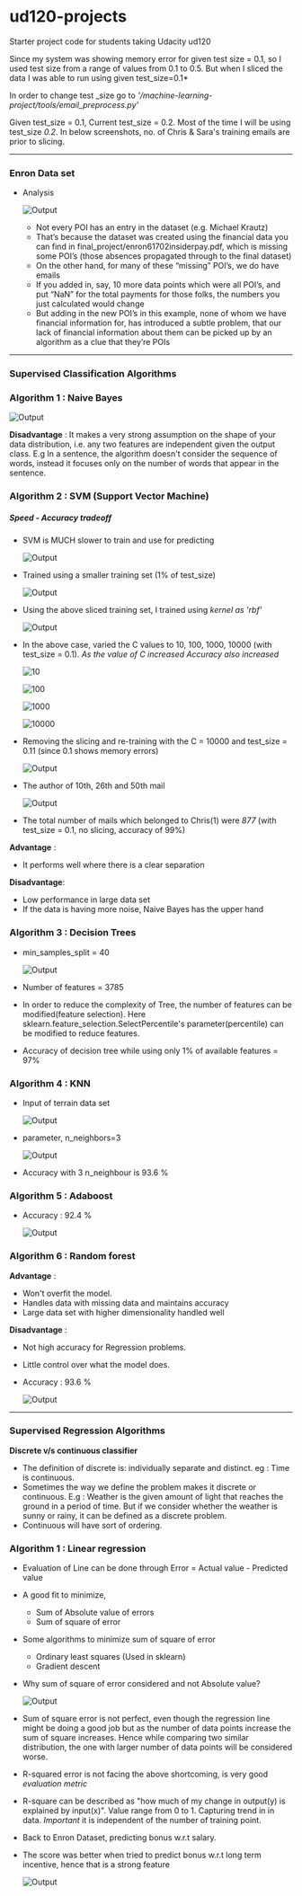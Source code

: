 ud120-projects
==============

Starter project code for students taking Udacity ud120


Since my system was showing memory error for given test size = 0.1, so I used test size from a range of values from 0.1 to 0.5. But when I sliced the data I was able to run using given test_size=0.1*

In order to change test _size go to *'/machine-learning-project/tools/email_preprocess.py'*

Given test_size = 0.1, Current test_size = 0.2. Most of the time I will be using test_size *0.2*. In below screenshots, no. of Chris & Sara's training emails are prior to slicing.

***
    
### Enron Data set
 * Analysis 
 
    ![Output](https://github.com/qwertypsv/udacity/blob/master/machine-learning-project/images/enron_analysis.PNG)
    
    * Not every POI has an entry in the dataset (e.g. Michael Krautz)
    * That’s because the dataset was created using the financial data you can find in final_project/enron61702insiderpay.pdf, which is missing some POI’s (those absences propagated through to the final dataset)
    * On the other hand, for many of these “missing” POI’s, we do have emails
    * If you added in, say, 10 more data points which were all POI’s, and put “NaN” for the total payments for those folks, the numbers you just calculated would change
    * But adding in the new POI’s in this example, none of whom we have financial information for, has introduced a subtle problem, that our lack of financial information about them can be picked up by an algorithm as a clue that they’re POIs

*** 

### Supervised Classification Algorithms
### Algorithm 1 : Naive Bayes

![Output](https://github.com/qwertypsv/udacity/blob/master/machine-learning-project/images/NaiveBayes.PNG)

**Disadvantage** : It makes a very strong assumption on the shape of your data distribution, i.e. any two features are independent given the output class. E.g In a sentence, the algorithm doesn't consider the sequence of words, instead it focuses only on the number of words that appear in the sentence.

### Algorithm 2 : SVM (Support Vector Machine)
##### Speed - Accuracy tradeoff 
* SVM is MUCH slower to train and use for predicting

	![Output](https://github.com/qwertypsv/udacity/blob/master/machine-learning-project/images/SVM.PNG)

* Trained using a smaller training set (1% of test_size)

	![Output](https://github.com/qwertypsv/udacity/blob/master/machine-learning-project/images/SVM_small.PNG)

* Using the above sliced training set, I trained using *kernel as 'rbf'*

	![Output](https://github.com/qwertypsv/udacity/blob/master/machine-learning-project/images/SVM_small_rbf.PNG)

* In the above case, varied the C values to 10, 100, 1000, 10000 (with test_size = 0.1). *As the value of C increased Accuracy also increased* 

	![10](https://github.com/qwertypsv/udacity/blob/master/machine-learning-project/images/SVM_10.PNG)

	![100](https://github.com/qwertypsv/udacity/blob/master/machine-learning-project/images/SVM_100.PNG)

	![1000](https://github.com/qwertypsv/udacity/blob/master/machine-learning-project/images/SVM_1000.PNG)

	![10000](https://github.com/qwertypsv/udacity/blob/master/machine-learning-project/images/SVM_10000.PNG)

* Removing the slicing and re-training with the C = 10000 and test_size = 0.11 (since 0.1 shows memory errors)

	![Output](https://github.com/qwertypsv/udacity/blob/master/machine-learning-project/images/SVM_rbf.PNG)

* The author of 10th, 26th and 50th mail

	![Output](https://github.com/qwertypsv/udacity/blob/master/machine-learning-project/images/SVM_prediction.PNG)

* The total number of mails which belonged to Chris(1) were *877* (with test_size = 0.1, no slicing, accuracy of 99%) 

**Advantage** :
+ It performs well where there is a clear separation 

**Disadvantage**:
- Low performance in large data set
- If the data is having more noise, Naive Bayes has the upper hand

### Algorithm 3 : Decision Trees

* min_samples_split = 40

    ![Output](https://github.com/qwertypsv/udacity/blob/master/machine-learning-project/images/DT_min_40.PNG)
    
* Number of features = 3785
* In order to reduce the complexity of Tree, the number of features can be modified(feature selection).
Here sklearn.feature_selection.SelectPercentile's parameter(percentile) can be modified to reduce features.
* Accuracy of decision tree while using only 1% of available features = 97%

### Algorithm 4 : KNN

*   Input of terrain  data set

    ![Output](https://github.com/qwertypsv/udacity/blob/master/machine-learning-project/images/input.png)
*   parameter, n_neighbors=3

    ![Output](https://github.com/qwertypsv/udacity/blob/master/machine-learning-project/images/KNN_output.png)
*   Accuracy with 3 n_neighbour is 93.6 %

### Algorithm 5 : Adaboost
*   Accuracy : 92.4 %

    ![Output](https://github.com/qwertypsv/udacity/blob/master/machine-learning-project/images/Adaboost_output.png)

### Algorithm 6 : Random forest 
**Advantage** :
*   Won't overfit the model.
*   Handles data with missing data and maintains accuracy 
*   Large data set with higher dimensionality handled well

**Disadvantage** :
*   Not high accuracy for Regression problems.
*   Little control over what the model does.

*   Accuracy : 93.6 %

    ![Output](https://github.com/qwertypsv/udacity/blob/master/machine-learning-project/images/random_forest_output.png)

***
### Supervised Regression Algorithms
 
**Discrete v/s continuous classifier**
*   The definition of discrete is: individually separate and distinct. eg : Time is continuous.
*   Sometimes the way we define the problem makes it discrete or continuous. 
E.g : Weather is the given amount of light that reaches the ground in a period of time. But if we consider 
whether the weather is sunny or rainy, it can be defined as a discrete problem.
* Continuous will have sort of ordering.

### Algorithm 1 : Linear regression

* Evaluation of Line can be done through Error = Actual value - Predicted value
* A good fit to minimize, 
    * Sum of Absolute value of errors 
    * Sum of square of error
* Some algorithms to minimize sum of square of error
    * Ordinary least squares (Used in sklearn)
    * Gradient descent  
* Why sum of square of error considered and not Absolute value?
   
    ![Output](https://github.com/qwertypsv/udacity/blob/master/machine-learning-project/images/min_sum_sq_errors.PNG)
* Sum of square error is not perfect, even though the regression line might be doing a good job but as the number of 
data points increase the sum of square increases. Hence while comparing two similar distribution, the one with larger
number of data points will be considered worse.

* R-squared error is not facing the above shortcoming, is very good *evaluation metric*

* R-square can be described as "how much of my change in output(y) is explained by input(x)". Value range from 0 to 1.
Capturing trend in in data. *Important* it is independent of the number of training point. 

* Back to Enron Dataset, predicting bonus w.r.t salary.
 
* The score was better when tried to predict bonus w.r.t long term incentive, hence that is a strong feature

    ![Output](https://github.com/qwertypsv/udacity/blob/master/machine-learning-project/images/regression_input.PNG)

